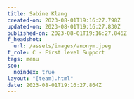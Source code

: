 ```yaml
---
title: Sabine Klang
created-on: 2023-08-01T19:16:27.798Z
updated-on: 2023-08-01T19:16:27.830Z
published-on: 2023-08-01T19:16:27.846Z
f_headshot:
  url: /assets/images/anonym.jpeg
f_role: C - First level Support
tags: menu
seo:
  noindex: true
layout: "[team].html"
date: 2023-08-01T19:16:27.864Z
---
```

